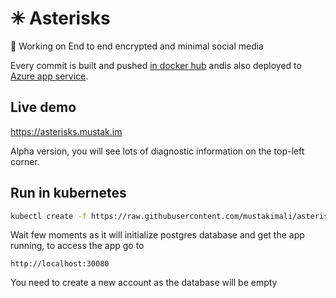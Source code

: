 # ✳ Asterisks
🔐 Working on End to end encrypted and minimal social media

Every commit is built and pushed [in docker hub](https://hub.docker.com/r/mustakimali/asterisks/) andis also deployed to [Azure app service](https://asterisks.mustak.im).

## Live demo
https://asterisks.mustak.im

Alpha version, you will see lots of diagnostic information on the top-left corner.

## Run in kubernetes

```bash
kubectl create -f https://raw.githubusercontent.com/mustakimali/asterisks/master/kubernetes/spec.yml
```

Wait few moments as it will initialize postgres database and get the app running, to access the app go to

`http://localhost:30080`

You need to create a new account as the database will be empty
